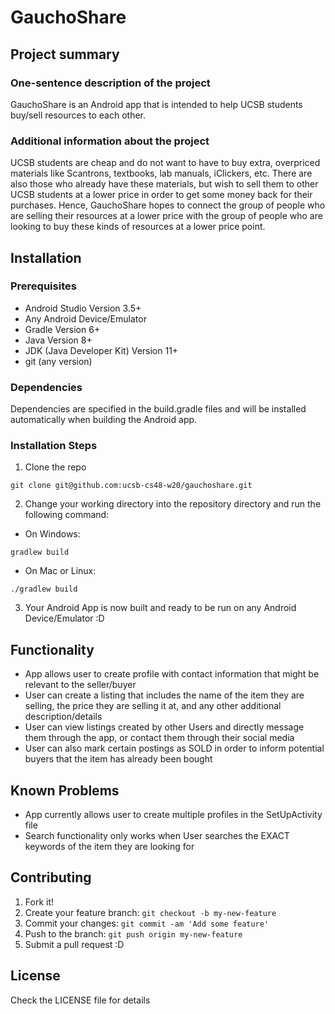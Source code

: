 # GauchoShare

## Project summary

### One-sentence description of the project

GauchoShare is an Android app that is intended to help UCSB students buy/sell resources to each other.

### Additional information about the project

UCSB students are cheap and do not want to have to buy extra, overpriced materials like Scantrons, textbooks, lab manuals, iClickers, etc. There are also those who already have these materials, but wish to sell them to other UCSB students at a lower price in order to get some money back for their purchases. Hence, GauchoShare hopes to connect the group of people who are selling their resources at a lower price with the group of people who are looking to buy these kinds of resources at a lower price point.

## Installation

### Prerequisites

* Android Studio Version 3.5+
* Any Android Device/Emulator
* Gradle Version 6+
* Java Version 8+
* JDK (Java Developer Kit) Version 11+
* git (any version)

### Dependencies

Dependencies are specified in the build.gradle files and will be installed automatically when building the Android app.

### Installation Steps

1. Clone the repo
```
git clone git@github.com:ucsb-cs48-w20/gauchoshare.git
```
2. Change your working directory into the repository directory and run the following command:
* On Windows:
```
gradlew build
```
* On Mac or Linux:
```
./gradlew build
```
3. Your Android App is now built and ready to be run on any Android Device/Emulator :D


## Functionality

* App allows user to create profile with contact information that might be relevant to the seller/buyer
* User can create a listing that includes the name of the item they are selling, the price they are selling it at, and any other additional description/details
* User can view listings created by other Users and directly message them through the app, or contact them through their social media
* User can also mark certain postings as SOLD in order to inform potential buyers that the item has already been bought

## Known Problems

* App currently allows user to create multiple profiles in the SetUpActivity file
* Search functionality only works when User searches the EXACT keywords of the item they are looking for


## Contributing

1. Fork it!
2. Create your feature branch: `git checkout -b my-new-feature`
3. Commit your changes: `git commit -am 'Add some feature'`
4. Push to the branch: `git push origin my-new-feature`
5. Submit a pull request :D

## License

Check the LICENSE file for details